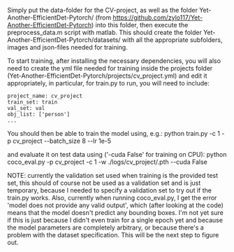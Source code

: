 Simply put the data-folder for the CV-project, as well as the folder Yet-Another-EfficientDet-Pytorch/ (from https://github.com/zylo117/Yet-Another-EfficientDet-Pytorch) into this folder, then execute the preprocess_data.m script with matlab. 
This should create the folder Yet-Another-EfficientDet-Pytorch/datasets/ with all the appropriate subfolders, images and json-files needed for training. 

To start training, after installing the necessary dependencies, you will also need to create the yml file needed for training inside the projects folder (Yet-Another-EfficientDet-Pytorch/projects/cv_project.yml) and edit it appropriately, in particular, for train.py to run, you will need to include: 

```
project_name: cv_project
train_set: train
val_set: val
obj_list: ['person']
...
```


You should then be able to train the model using, e.g.:
python train.py -c 1 -p cv_project --batch_size 8 --lr 1e-5

and evaluate it on test data using ('-cuda False' for training on CPU):
python coco_eval.py -p cv_project -c 1 -w ./logs/cv_project/<your-saved-weights>.pth --cuda False

NOTE: currently the validation set used when training is the provided test set, this should of course not be used as a validation set and is just temporary, because I needed to specify a validation set to try out if the train.py works. 
Also, currently when running coco_eval.py, I get the error 'model does not provide any valid output', which (after looking at the code) means that the model doesn't predict any bounding boxes. I'm not yet sure if this is just because I didn't even train for a single epoch yet and because the model parameters are completely arbitrary, or because there's a problem with the dataset specification. This will be the next step to figure out.
